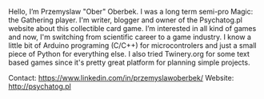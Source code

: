 Hello, I’m Przemyslaw "Ober" Oberbek. I was a long term semi-pro Magic: the Gathering player. 
I'm writer, blogger and owner of the Psychatog.pl website about this collectible card game.
I’m interested in all kind of games and now, I'm switching from scientific career to a game industry. 
I know a little bit of Arduino programing (C/C++) for microcontrolers and just a small piece of Python for everything else. 
I also tried Twinery.org for some text based games since it's pretty great platform for planning simple projects.

Contact: https://www.linkedin.com/in/przemyslawoberbek/
Website: http://psychatog.pl
